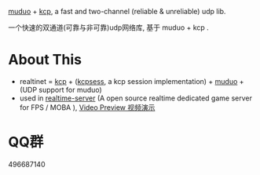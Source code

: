 

[muduo](https://github.com/chenshuo/muduo) + [kcp](https://github.com/skywind3000/kcp), a fast and two-channel (reliable & unreliable) udp lib. 

一个快速的双通道(可靠与非可靠)udp网络库, 基于 muduo + kcp .

# About This 

<!-- - combine [kcp](https://github.com/skywind3000/kcp) with [muduo](https://github.com/chenshuo/muduo).  -->
- realtinet = [kcp](https://github.com/skywind3000/kcp) + ([kcpsess](https://github.com/no5ix/kcpsess), a kcp session implementation) + [muduo](https://github.com/chenshuo/muduo) + (UDP support for muduo)
- used in [realtime-server](https://github.com/no5ix/realtime-server) (A open source realtime dedicated game server for FPS / MOBA ), [Video Preview 视频演示](https://github.com/no5ix/realtime-server/blob/master/img/UE4DemoScreenshot.gif)


# QQ群

496687140